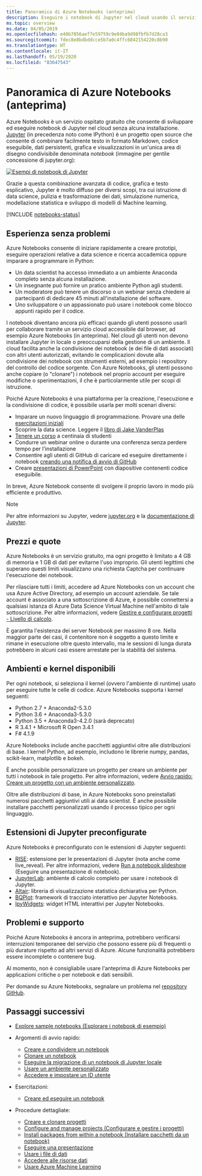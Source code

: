 ```yaml
---
title: Panoramica di Azure Notebooks (anteprima)
description: Eseguire i notebook di Jupyter nel cloud usando il servizio Azure Notebooks (anteprima) gratuito, in cui non è necessaria alcuna installazione o configurazione.
ms.topic: overview
ms.date: 04/05/2019
ms.openlocfilehash: e40b7056aef7e59759c9e04ba9d98fbfb7d28ca3
ms.sourcegitcommit: fdec8e8bdbddcce5b7a0c4ffc6842154220c8b90
ms.translationtype: HT
ms.contentlocale: it-IT
ms.lasthandoff: 05/19/2020
ms.locfileid: "83647543"
---
```

# <a name="overview-of-azure-notebooks-preview"></a>Panoramica di Azure Notebooks (anteprima)

Azure Notebooks è un servizio ospitato gratuito che consente di sviluppare ed eseguire notebook di Jupyter nel cloud senza alcuna installazione. [Jupyter](https://jupyter.org/) (in precedenza noto come IPython) è un progetto open source che consente di combinare facilmente testo in formato Markdown, codice eseguibile, dati persistenti, grafica e visualizzazioni in un'unica area di disegno condivisibile denominata *notebook* (immagine per gentile concessione di jupyter.org):

[![Esempi di notebook di Jupyter](https://jupyter.org/assets/jupyterpreview.png)](https://jupyter.org/assets/jupyterpreview.png#lightbox)

Grazie a questa combinazione avanzata di codice, grafica e testo esplicativo, Jupyter è molto diffuso per diversi scopi, tra cui istruzione di data science, pulizia e trasformazione dei dati, simulazione numerica, modellazione statistica e sviluppo di modelli di Machine learning.

[!INCLUDE [notebooks-status](../../includes/notebooks-status.md)]

## <a name="hassle-free-experience"></a>Esperienza senza problemi

Azure Notebooks consente di iniziare rapidamente a creare prototipi, eseguire operazioni relative a data science e ricerca accademica oppure imparare a programmare in Python:

- Un data scientist ha accesso immediato a un ambiente Anaconda completo senza alcuna installazione.
- Un insegnante può fornire un pratico ambiente Python agli studenti.
- Un moderatore può tenere un discorso o un webinar senza chiedere ai partecipanti di dedicare 45 minuti all'installazione del software.
- Uno sviluppatore o un appassionato può usare i notebook come blocco appunti rapido per il codice.

I notebook diventano ancora più efficaci quando gli utenti possono usarli per collaborare tramite un servizio cloud accessibile dal browser, ad esempio Azure Notebooks (in anteprima). Nel cloud gli utenti non devono installare Jupyter in locale o preoccuparsi della gestione di un ambiente. Il cloud facilita anche la condivisione dei notebook (e dei file di dati associati) con altri utenti autorizzati, evitando le complicazioni dovute alla condivisione dei notebook con strumenti esterni, ad esempio i repository del controllo del codice sorgente. Con Azure Notebooks, gli utenti possono anche copiare (o "clonare") i notebook nel proprio account per eseguire modifiche o sperimentazioni, il che è particolarmente utile per scopi di istruzione.

Poiché Azure Notebooks è una piattaforma per la creazione, l'esecuzione e la condivisione di codice, è possibile usarla per molti scenari diversi:

- Imparare un nuovo linguaggio di programmazione. Provare una delle [esercitazioni iniziali](https://notebooks.azure.com/Microsoft/projects/samples/html/Introduction%20to%20Python.ipynb)
- Scoprire la data science. Leggere il [libro di Jake VanderPlas](https://notebooks.azure.com/jakevdp/projects/PythonDataScienceHandbook)
- [Tenere un corso](https://notebooks.azure.com/garth-wells/projects/CUED-IA-Computing-Michaelmas) a centinaia di studenti
- Condurre un webinar online o durante una conferenza senza perdere tempo per l'installazione 
- Consentire agli utenti di GitHub di caricare ed eseguire direttamente i notebook [creando una notifica di avvio di GitHub](https://notebooks.azure.com/help/projects/sharing/create-a-github-badge)
- Creare [presentazioni di PowerPoint](https://notebooks.azure.com/help/jupyter-notebooks/slides) con diapositive contenenti codice eseguibile.

In breve, Azure Notebook consente di svolgere il proprio lavoro in modo più efficiente e produttivo.

> [!Note]
> Per altre informazioni su Jupyter, vedere [jupyter.org](https://jupyter.org/) e la [documentazione di Jupyter](https://jupyter-notebook.readthedocs.io/en/latest/).

## <a name="pricing-and-quotas"></a>Prezzi e quote

Azure Notebooks è un servizio gratuito, ma ogni progetto è limitato a 4 GB di memoria e 1 GB di dati per evitarne l'uso improprio. Gli utenti legittimi che superano questi limiti visualizzano una richiesta Captcha per continuare l'esecuzione dei notebook.

Per rilasciare tutti i limiti, accedere ad Azure Notebooks con un account che usa Azure Active Directory, ad esempio un account aziendale. Se tale account è associato a una sottoscrizione di Azure, è possibile connettersi a qualsiasi istanza di Azure Data Science Virtual Machine nell'ambito di tale sottoscrizione. Per altre informazioni, vedere [Gestire e configurare progetti - Livello di calcolo](configure-manage-azure-notebooks-projects.md#compute-tier).

È garantita l'esistenza dei server Notebook per massimo 8 ore. Nella maggior parte dei casi, il contenitore non è soggetto a questo limite e rimane in esecuzione oltre questo intervallo, ma le sessioni di lunga durata potrebbero in alcuni casi essere arrestate per la stabilità del sistema.

## <a name="available-kernels-and-environments"></a>Ambienti e kernel disponibili

Per ogni notebook, si seleziona il kernel (ovvero l'ambiente di runtime) usato per eseguire tutte le celle di codice. Azure Notebooks supporta i kernel seguenti:

- Python 2.7 + Anaconda2-5.3.0
- Python 3.6 + Anaconda3-5.3.0
- Python 3.5 + Anaconda3-4.2.0 (sarà deprecato)
- R 3.4.1 + Microsoft R Open 3.4.1
- F# 4.1.9

Azure Notebooks include anche pacchetti aggiuntivi oltre alle distribuzioni di base. I kernel Python, ad esempio, includono le librerie numpy, pandas, scikit-learn, matplotlib e bokeh.

È anche possibile personalizzare un progetto per creare un ambiente per tutti i notebook in tale progetto. Per altre informazioni, vedere [Avvio rapido: Creare un progetto con un ambiente personalizzato](quickstart-create-jupyter-notebook-project-environment.md).

Oltre alle distribuzioni di base, in Azure Notebooks sono preinstallati numerosi pacchetti aggiuntivi utili ai data scientist. È anche possibile installare pacchetti personalizzati usando il processo tipico per ogni linguaggio.

## <a name="pre-configured-jupyter-extensions"></a>Estensioni di Jupyter preconfigurate

Azure Notebooks è preconfigurato con le estensioni di Jupyter seguenti:

- [RISE](https://github.com/damianavila/RISE): estensione per le presentazioni di Jupyter (nota anche come live_reveal). Per altre informazioni, vedere [Run a notebook slideshow](present-jupyter-notebooks-slideshow.md) (Eseguire una presentazione di notebook).
- [JupyterLab](https://github.com/jupyterlab/jupyterlab): ambiente di calcolo completo per usare i notebook di Jupyter.
- [Altair](https://github.com/ellisonbg/altair): libreria di visualizzazione statistica dichiarativa per Python.
- [BQPlot](https://github.com/bloomberg/bqplot): framework di tracciato interattivo per Jupyter Notebooks.
- [IpyWidgets](https://github.com/jupyter-widgets/ipywidgets): widget HTML interattivi per Jupyter Notebooks.

## <a name="issues-and-getting-help"></a>Problemi e supporto

Poiché Azure Notebooks è ancora in anteprima, potrebbero verificarsi interruzioni temporanee del servizio che possono essere più di frequenti o più durature rispetto ad altri servizi di Azure. Alcune funzionalità potrebbero essere incomplete o contenere bug.

Al momento, non è consigliabile usare l'anteprima di Azure Notebooks per applicazioni critiche o per notebook e dati sensibili.

Per domande su Azure Notebooks, segnalare un problema nel [repository GitHub](https://github.com/Microsoft/AzureNotebooks/issues).

## <a name="next-steps"></a>Passaggi successivi  

- [Explore sample notebooks (Esplorare i notebook di esempio)](azure-notebooks-samples.md)

- Argomenti di avvio rapido:

  - [Creare e condividere un notebook](quickstart-create-share-jupyter-notebook.md)
  - [Clonare un notebook](quickstart-clone-jupyter-notebook.md)
  - [Eseguire la migrazione di un notebook di Jupyter locale](quickstart-migrate-local-jupyter-notebook.md)
  - [Usare un ambiente personalizzato](quickstart-create-jupyter-notebook-project-environment.md)
  - [Accedere e impostare un ID utente](quickstart-sign-in-azure-notebooks.md)

- Esercitazioni:

  - [Creare ed eseguire un notebook](tutorial-create-run-jupyter-notebook.md  )

- Procedure dettagliate:
  
  - [Creare e clonare progetti](create-clone-jupyter-notebooks.md)
  - [Configure and manage projects (Configurare e gestire i progetti)](configure-manage-azure-notebooks-projects.md)
  - [Install packages from within a notebook (Installare pacchetti da un notebook)](install-packages-jupyter-notebook.md)
  - [Eseguire una presentazione](present-jupyter-notebooks-slideshow.md)
  - [Usare i file di dati](work-with-project-data-files.md)
  - [Accedere alle risorse dati](access-data-resources-jupyter-notebooks.md)
  - [Usare Azure Machine Learning](use-machine-learning-services-jupyter-notebooks.md)
